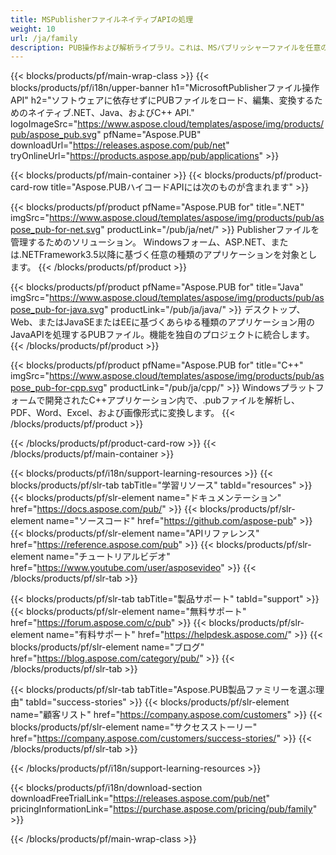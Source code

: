 ```yaml
---
title: MSPublisherファイルネイティブAPIの処理
weight: 10
url: /ja/family
description: PUB操作および解析ライブラリ。これは、MSパブリッシャーファイルを任意のプラットフォームでロード、編集、レンダリング、およびPDFファイルに変換するためのAPIソリューションです。
---
```


{{< blocks/products/pf/main-wrap-class >}}
{{< blocks/products/pf/i18n/upper-banner h1="MicrosoftPublisherファイル操作API" h2="ソフトウェアに依存せずにPUBファイルをロード、編集、変換するためのネイティブ.NET、Java、およびC++ API." logoImageSrc="https://www.aspose.cloud/templates/aspose/img/products/pub/aspose_pub.svg" pfName="Aspose.PUB" downloadUrl="https://releases.aspose.com/pub/net" tryOnlineUrl="https://products.aspose.app/pub/applications" >}}

{{< blocks/products/pf/main-container >}}
{{< blocks/products/pf/product-card-row title="Aspose.PUBハイコードAPIには次のものが含まれます" >}}

{{< blocks/products/pf/product pfName="Aspose.PUB for" title=".NET" imgSrc="https://www.aspose.cloud/templates/aspose/img/products/pub/aspose_pub-for-net.svg" productLink="/pub/ja/net/" >}}
Publisherファイルを管理するためのソリューション。 Windowsフォーム、ASP.NET、または.NETFramework3.5以降に基づく任意の種類のアプリケーションを対象とします。
{{< /blocks/products/pf/product >}}

{{< blocks/products/pf/product pfName="Aspose.PUB for" title="Java" imgSrc="https://www.aspose.cloud/templates/aspose/img/products/pub/aspose_pub-for-java.svg" productLink="/pub/ja/java/" >}}
デスクトップ、Web、またはJavaSEまたはEEに基づくあらゆる種類のアプリケーション用のJavaAPIを処理するPUBファイル。機能を独自のプロジェクトに統合します。
{{< /blocks/products/pf/product >}}

{{< blocks/products/pf/product pfName="Aspose.PUB for" title="C++" imgSrc="https://www.aspose.cloud/templates/aspose/img/products/pub/aspose_pub-for-cpp.svg" productLink="/pub/ja/cpp/" >}}
Windowsプラットフォームで開発されたC++アプリケーション内で、.pubファイルを解析し、PDF、Word、Excel、および画像形式に変換します。
{{< /blocks/products/pf/product >}}

{{< /blocks/products/pf/product-card-row >}}
{{< /blocks/products/pf/main-container >}}

{{< blocks/products/pf/i18n/support-learning-resources >}}
{{< blocks/products/pf/slr-tab tabTitle="学習リソース" tabId="resources" >}}
{{< blocks/products/pf/slr-element name="ドキュメンテーション" href="https://docs.aspose.com/pub/" >}}
{{< blocks/products/pf/slr-element name="ソースコード" href="https://github.com/aspose-pub" >}}
{{< blocks/products/pf/slr-element name="APIリファレンス" href="https://reference.aspose.com/pub" >}}
{{< blocks/products/pf/slr-element name="チュートリアルビデオ" href="https://www.youtube.com/user/asposevideo" >}}
{{< /blocks/products/pf/slr-tab >}}

{{< blocks/products/pf/slr-tab tabTitle="製品サポート" tabId="support" >}}
{{< blocks/products/pf/slr-element name="無料サポート" href="https://forum.aspose.com/c/pub" >}}
{{< blocks/products/pf/slr-element name="有料サポート" href="https://helpdesk.aspose.com/" >}}
{{< blocks/products/pf/slr-element name="ブログ" href="https://blog.aspose.com/category/pub/" >}}
{{< /blocks/products/pf/slr-tab >}}

{{< blocks/products/pf/slr-tab tabTitle="Aspose.PUB製品ファミリーを選ぶ理由" tabId="success-stories" >}}
{{< blocks/products/pf/slr-element name="顧客リスト" href="https://company.aspose.com/customers" >}}
{{< blocks/products/pf/slr-element name="サクセスストーリー" href="https://company.aspose.com/customers/success-stories/" >}}
{{< /blocks/products/pf/slr-tab >}}

{{< /blocks/products/pf/i18n/support-learning-resources >}}

{{< blocks/products/pf/i18n/download-section downloadFreeTrialLink="https://releases.aspose.com/pub/net" pricingInformationLink="https://purchase.aspose.com/pricing/pub/family" >}}

{{< /blocks/products/pf/main-wrap-class >}}